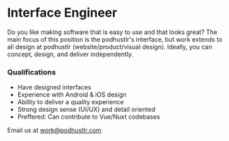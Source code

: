 # Interface Engineer

Do you like making software that is easy to use and that looks great? The main focus of this position is the podhustlr's interface, but work extends to all design at podhustlr (website/product/visual design). Ideally, you can concept, design, and deliver independently.

### Qualifications

- Have designed interfaces
- Experience with Android & iOS design
- Ability to deliver a quality experience
- Strong design sense (UI/UX) and detail oriented
- Preffered: Can contribute to Vue/Nuxt codebases

Email us at work@podhustlr.com

